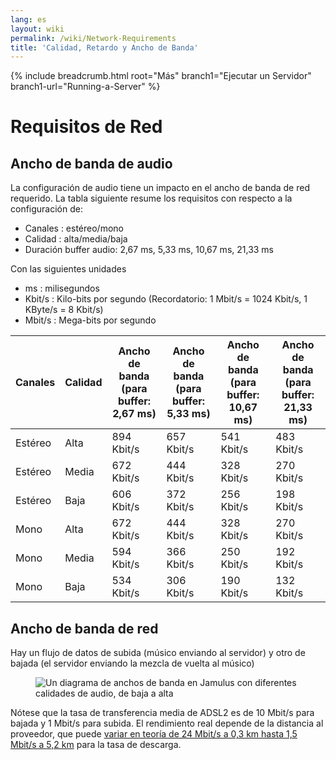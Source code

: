 ```yaml
---
lang: es
layout: wiki
permalink: /wiki/Network-Requirements
title: 'Calidad, Retardo y Ancho de Banda'
---
```


{% include breadcrumb.html root="Más" branch1="Ejecutar un Servidor" branch1-url="Running-a-Server" %}

# Requisitos de Red

## Ancho de banda de audio

La configuración de audio tiene un impacto en el ancho de banda de red requerido. La tabla siguiente resume los requisitos con respecto a la configuración de:
* Canales : estéreo/mono
* Calidad : alta/media/baja
* Duración buffer audio: 2,67 ms, 5,33 ms, 10,67 ms, 21,33 ms

Con las siguientes unidades
* ms : milisegundos
* Kbit/s : Kilo-bits por segundo (Recordatorio: 1 Mbit/s = 1024 Kbit/s, 1 KByte/s = 8 Kbit/s)
* Mbit/s : Mega-bits por segundo

| Canales | Calidad | Ancho de banda (para buffer: 2,67 ms) | Ancho de banda (para buffer: 5,33 ms) | Ancho de banda (para buffer: 10,67 ms) | Ancho de banda (para buffer: 21,33 ms) |
| --------- | ------ | -------- | -------- | -------- | -------- |
| Estéreo | Alta | 894 Kbit/s | 657 Kbit/s | 541 Kbit/s | 483 Kbit/s |
| Estéreo | Media | 672 Kbit/s | 444 Kbit/s | 328 Kbit/s | 270 Kbit/s |
| Estéreo | Baja | 606 Kbit/s | 372 Kbit/s | 256 Kbit/s | 198 Kbit/s |
| Mono | Alta | 672 Kbit/s | 444 Kbit/s | 328 Kbit/s | 270 Kbit/s |
| Mono | Media | 594 Kbit/s | 366 Kbit/s | 250 Kbit/s | 192 Kbit/s |
| Mono | Baja | 534 Kbit/s | 306 Kbit/s | 190 Kbit/s | 132 Kbit/s |

## Ancho de banda de red

Hay un flujo de datos de subida (músico enviando al servidor) y otro de bajada (el servidor enviando la mezcla de vuelta al músico) <figure><img src="{{site.url}}/assets/img/es-screenshots/bandwidth-diagram.png" loading="lazy" alt="Un diagrama de anchos de banda en Jamulus con diferentes calidades de audio, de baja a alta"></figure>

Nótese que la tasa de transferencia media de ADSL2 es de 10 Mbit/s para bajada y 1 Mbit/s para subida. El rendimiento real depende de la distancia al proveedor, que puede [variar en teoría de 24 Mbit/s a 0,3 km hasta 1,5 Mbit/s a 5,2 km](https://en.wikipedia.org/wiki/Asymmetric_digital_subscriber_line) para la tasa de descarga.
